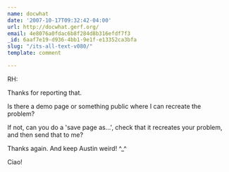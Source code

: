 ```yaml
---
name: docwhat
date: '2007-10-17T09:32:42-04:00'
url: http://docwhat.gerf.org/
email: 4e8076a0fdac6b8f284d8b316efdf7f3
_id: 6aaf7e19-d936-4bb1-9e1f-e13352ca3bfa
slug: "/its-all-text-v080/"
template: comment

---
```


RH:

Thanks for reporting that.

Is there a demo page or something public where I can recreate the problem?

If not, can you do a 'save page as...', check that it recreates your problem, and then send that to me?  

Thanks again.  And keep Austin weird! ^_^

Ciao!
